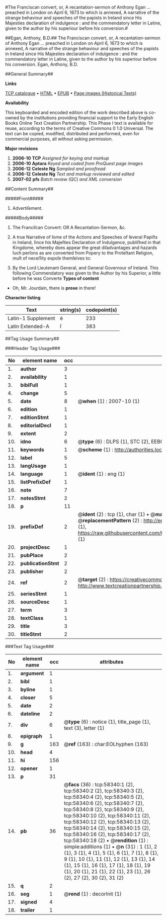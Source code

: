 #The Franciscan convert, or, A recantation-sermon of Anthony Egan ... preached in London on April 6, 1673 to which is annexed, A narrative of the strange behaviour and speeches of the papists in Ireland since His Majesties declaration of indulgence : and the commendatory letter in Latine, given to the author by his superiour before his conversion.#

##Egan, Anthony, B.D.##
The Franciscan convert, or, A recantation-sermon of Anthony Egan ... preached in London on April 6, 1673 to which is annexed, A narrative of the strange behaviour and speeches of the papists in Ireland since His Majesties declaration of indulgence : and the commendatory letter in Latine, given to the author by his superiour before his conversion.
Egan, Anthony, B.D.

##General Summary##

**Links**

[TCP catalogue](http://www.ota.ox.ac.uk/tcp/)  • 
[HTML](http://tei.it.ox.ac.uk/tcp/Texts-HTML/free/A38/A38185.html)  • 
[EPUB](http://tei.it.ox.ac.uk/tcp/Texts-EPUB/free/A38/A38185.epub) • 
[Page images (Historical Texts)](https://data.historicaltexts.jisc.ac.uk/view?pubId=eebo-12272802e&pageId=eebo-12272802e-58340-1)

**Availability**

This keyboarded and encoded edition of the
	       work described above is co-owned by the institutions
	       providing financial support to the Early English Books
	       Online Text Creation Partnership. This Phase I text is
	       available for reuse, according to the terms of Creative
	       Commons 0 1.0 Universal. The text can be copied,
	       modified, distributed and performed, even for
	       commercial purposes, all without asking permission.

**Major revisions**

1. __2006-10__ __TCP__ *Assigned for keying and markup*
1. __2006-10__ __Aptara__ *Keyed and coded from ProQuest page images*
1. __2006-12__ __Celeste Ng__ *Sampled and proofread*
1. __2006-12__ __Celeste Ng__ *Text and markup reviewed and edited*
1. __2007-02__ __pfs__ *Batch review (QC) and XML conversion*

##Content Summary##

#####Front#####

1. Advertiſement.

#####Body#####

1. The Franciſcan Convert:
OR
A Recantation-Sermon, &c.

1. A true Narrative of ſome of the
Actions and Speeches of ſeveral Papiſts in
Ireland, ſince his Majeſties Declaration of
Indulgence, publiſhed in that Kingdome,
whereby does appear the great diſadvantages
and hazards ſuch perſons as are converted
from Popery to the Proteſtant Religion,
muſt of neceſſity expoſe themſelves
to:

1. By the Lord Lieutenant General, and
General Governour of Ireland.
This following Commendatory was given to the
Author by his Superior, a little before he was
Converte
**Types of content**

  * Oh, Mr. Jourdain, there is **prose** in there!

**Character listing**


|Text|string(s)|codepoint(s)|
|---|---|---|
|Latin-1 Supplement|é|233|
|Latin Extended-A|ſ|383|

##Tag Usage Summary##

###Header Tag Usage###

|No|element name|occ|attributes|
|---|---|---|---|
|1.|__author__|3||
|2.|__availability__|1||
|3.|__biblFull__|1||
|4.|__change__|5||
|5.|__date__|8| @__when__ (1) : 2007-10 (1)|
|6.|__edition__|1||
|7.|__editionStmt__|1||
|8.|__editorialDecl__|1||
|9.|__extent__|2||
|10.|__idno__|6| @__type__ (6) : DLPS (1), STC (2), EEBO-CITATION (1), OCLC (1), VID (1)|
|11.|__keywords__|1| @__scheme__ (1) : http://authorities.loc.gov/ (1)|
|12.|__label__|5||
|13.|__langUsage__|1||
|14.|__language__|1| @__ident__ (1) : eng (1)|
|15.|__listPrefixDef__|1||
|16.|__note__|7||
|17.|__notesStmt__|2||
|18.|__p__|11||
|19.|__prefixDef__|2| @__ident__ (2) : tcp (1), char (1)  •  @__matchPattern__ (2) : ([0-9\-]+):([0-9IVX]+) (1), (.+) (1)  •  @__replacementPattern__ (2) : http://eebo.chadwyck.com/downloadtiff?vid=$1&page=$2 (1), https://raw.githubusercontent.com/textcreationpartnership/Texts/master/tcpchars.xml#$1 (1)|
|20.|__projectDesc__|1||
|21.|__pubPlace__|2||
|22.|__publicationStmt__|2||
|23.|__publisher__|2||
|24.|__ref__|2| @__target__ (2) : https://creativecommons.org/publicdomain/zero/1.0/ (1), http://www.textcreationpartnership.org/docs/. (1)|
|25.|__seriesStmt__|1||
|26.|__sourceDesc__|1||
|27.|__term__|3||
|28.|__textClass__|1||
|29.|__title__|3||
|30.|__titleStmt__|2||


###Text Tag Usage###

|No|element name|occ|attributes|
|---|---|---|---|
|1.|__argument__|1||
|2.|__bibl__|1||
|3.|__byline__|1||
|4.|__closer__|5||
|5.|__date__|2||
|6.|__dateline__|2||
|7.|__div__|6| @__type__ (6) : notice (1), title_page (1), text (3), letter (1)|
|8.|__epigraph__|1||
|9.|__g__|163| @__ref__ (163) : char:EOLhyphen (163)|
|10.|__head__|4||
|11.|__hi__|156||
|12.|__opener__|1||
|13.|__p__|31||
|14.|__pb__|36| @__facs__ (36) : tcp:58340:1 (2), tcp:58340:2 (2), tcp:58340:3 (2), tcp:58340:4 (2), tcp:58340:5 (2), tcp:58340:6 (2), tcp:58340:7 (2), tcp:58340:8 (2), tcp:58340:9 (2), tcp:58340:10 (2), tcp:58340:11 (2), tcp:58340:12 (2), tcp:58340:13 (2), tcp:58340:14 (2), tcp:58340:15 (2), tcp:58340:16 (2), tcp:58340:17 (2), tcp:58340:18 (2)  •  @__rendition__ (1) : simple:additions (1)  •  @__n__ (31) : 1 (1), 2 (1), 3 (1), 4 (1), 5 (1), 6 (1), 7 (1), 8 (1), 9 (1), 10 (1), 11 (1), 12 (1), 13 (1), 14 (1), 15 (1), 16 (1), 17 (1), 18 (1), 19 (1), 20 (1), 21 (1), 22 (1), 23 (1), 26 (2), 27 (2), 30 (2), 31 (2)|
|15.|__q__|2||
|16.|__seg__|1| @__rend__ (1) : decorInit (1)|
|17.|__signed__|4||
|18.|__trailer__|1||
